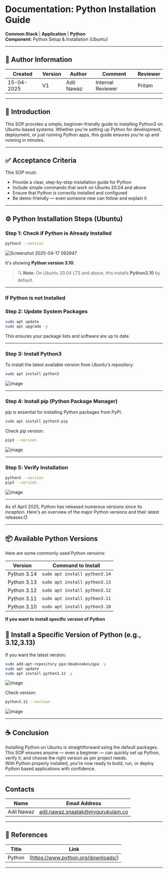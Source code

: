 #  Documentation: Python Installation Guide

**Common Stack** | **Application** | **Python**  
**Component:** Python Setup & Installation (Ubuntu)

---
## 👤 **Author Information**
| Created     | Version | Author        | Comment                 | Reviewer         |
|-------------|---------|---------------|-------------------------|------------------|
| 15-04-2025  | V1      | Adil Nawaz    |   Internal Reviewer     | Pritam           |

---

## 📝 Introduction

This SOP provides a simple, beginner-friendly guide to installing Python3 on Ubuntu-based systems. Whether you're setting up Python for development, deployment, or just running Python apps, this guide ensures you’re up and running in minutes.

---

## ✅ Acceptance Criteria

This SOP must:
- Provide a clear, step-by-step installation guide for Python
- Include simple commands that work on Ubuntu 20.04 and above
- Ensure that Python is correctly installed and configured
- Be demo-friendly — even someone new can follow and explain it

---

## ⚙️ Python Installation Steps (Ubuntu)


### Step 1: Check if Python is Already Installed

```bash
python3 --version
```
![Screenshot 2025-04-17 092947](https://github.com/user-attachments/assets/19bcc26d-f838-4503-a036-0ce1f27fc07f)

It's showing **Python version 3.10**. 
> 🔍 **Note:** On Ubuntu 20.04 LTS and above, this installs **Python3.10** by default.
---

### **If Python is not Installed**

### Step 2: Update System Packages

```bash
sudo apt update
sudo apt upgrade -y
```

This ensures your package lists and software are up to date.

---

### Step 3: Install Python3

To install the latest available version from Ubuntu's repository:
```bash
sudo apt install python3 
```
![image](https://github.com/user-attachments/assets/97676c09-a751-4c81-a7c6-6b83bb6afa0b)


---

### Step 4: Install pip (Python Package Manager)

pip is essential for installing Python packages from PyPI.

```bash
sudo apt install python3-pip 
```


Check pip version:

```bash
pip3 --version
```
![image](https://github.com/user-attachments/assets/26dc7d89-cb17-4881-a1b7-a60ab10ed416)


---

### Step 5: Verify Installation

```bash
python3 --version
pip3 --version
```
![image](https://github.com/user-attachments/assets/258bf8d6-f1a7-4ba7-b94a-773a770f4737)


---

As of April 2025, Python has released numerous versions since its inception. Here's an overview of the major Python versions and their latest releases:

---

## 📦 Available Python Versions

Here are some commonly used Python versions:

| Version     | Command to Install           |
|---------    |------------------------------|
| Python 3.14 | `sudo apt install python3.14`|
| Python 3.13 | `sudo apt install python3.13`|
| Python 3.12 | `sudo apt install python3.12`|
| Python 3.11 | `sudo apt install python3.11`|
| Python 3.10 | `sudo apt install python3.10`|(default)


**If you want to install specific version of Python**

## 🧪  Install a Specific Version of Python (e.g., 3.12,3.13)

If you want the latest version:

```bash
sudo add-apt-repository ppa:deadsnakes/ppa -y
sudo apt update
sudo apt install python3.12 -y
```
![image](https://github.com/user-attachments/assets/c1e9002c-cdf7-447a-be06-988053c8797f)


Check version:
```bash
python3.12 --version
```

![image](https://github.com/user-attachments/assets/beb2aaf4-2dad-444d-989c-3c76fa8eca47)

---

## ☕ Conclusion

Installing Python on Ubuntu is straightforward using the default packages.  
This SOP ensures anyone — even a beginner — can quickly set up Python, verify it, and choose the right version as per project needs.  
With Python properly installed, you're now ready to build, run, or deploy Python based applications with confidence.

---

## Contacts

| Name         | Email Address                                 |
|--------------|-----------------------------------------------|
| Adil Nawaz   | adil.nawaz.snaatak@mygurukulam.co             |

---

## 🔗 References

| Title     | Link                                      |
|-----------|-------------------------------------------|
| Python    | (https://www.python.org/downloads/)           |

---

